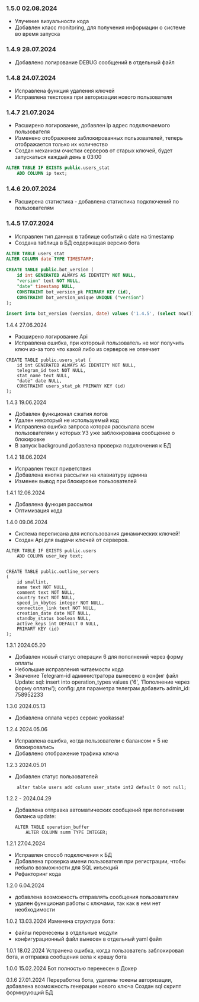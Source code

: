 ### 1.5.0 02.08.2024
- Улучение визуальности кода
- Добавлен класс monitoring, для получения информации о системе во время запуска

### 1.4.9 28.07.2024
- Добавлено логирование DEBUG сообщений в отдельный файл

### 1.4.8 24.07.2024
- Исправлена функция удаления ключей
- Исправлена текстовка при авторизации нового пользователя

### 1.4.7 21.07.2024
- Расширено логирование, добавлен ip адрес подключаемого пользователя
- Изменено отображение заблокированных пользователей, теперь отображается только их количество
- Создан механизм очистки серверов от старых ключей, будет запускаться каждый день в 03:00

```sql
ALTER TABLE IF EXISTS public.users_stat
    ADD COLUMN ip text;
```

### 1.4.6 20.07.2024
- Расширена статистика - добавлена статистика подключений по пользователям

### 1.4.5 17.07.2024
- Исправлен тип данных в таблице событий с date на timestamp
- Создана таблица в БД содержащая версию бота

```sql
ALTER TABLE users_stat
ALTER COLUMN date TYPE TIMESTAMP;

CREATE TABLE public.bot_version (
	id int GENERATED ALWAYS AS IDENTITY NOT NULL,
	"version" text NOT NULL,
	"date" timestamp NULL,
	CONSTRAINT bot_version_pk PRIMARY KEY (id),
	CONSTRAINT bot_version_unique UNIQUE ("version")
);

insert into bot_version (version, date) values ('1.4.5', (select now()));
```

1.4.4 27.06.2024
- Расширено логирование Api
- Исправлена ошибка, при котороый пользователь не мог получить ключ из-за того что какой либо из серверов не отвечает

```
CREATE TABLE public.users_stat (
	id int GENERATED ALWAYS AS IDENTITY NOT NULL,
	telegram_id text NOT NULL,
	stat_name text NULL,
	"date" date NULL,
	CONSTRAINT users_stat_pk PRIMARY KEY (id)
);
```

1.4.3 19.06.2024
- Добавлен функционал сжатия логов
- Удален некоторый не используемый код
- Исправлена ошибка запроса которая рассылала всем пользователям у которых УЗ уже заблокирована сообщение о блокировке
- В запуск background добавлена проверка подключения к БД


1.4.2 18.06.2024
- Исправлен текст приветствия
- Добавлена кнопка рассылки на клавиатуру админа
- Изменен вывод при блокировке пользователей

1.4.1 12.06.2024
- Добавлена функция рассылки
- Оптимизация кода

1.4.0 09.06.2024
- Система переписана для использования динамических ключей!
- Создан Api для выдачи ключей от серверов.

```
ALTER TABLE IF EXISTS public.users
    ADD COLUMN user_key text;


CREATE TABLE public.outline_servers
(
    id smallint,
    name text NOT NULL,
    comment text NOT NULL,
    country text NOT NULL,
    speed_in_kbytes integer NOT NULL,
    connection_link text NOT NULL,
    creation_date date NOT NULL,
    standby_status boolean NULL,
    active_keys int DEFAULT 0 NULL,
    PRIMARY KEY (id)
);
```
1.3.1 2024.05.20
- Добавлен новый статус операции 6 для пополнений через форму оплаты
- Небольшие исправления читаемости кода
- Значение Telegram-id администратора вынесено в конфиг файл
Update:
sql: insert into operation_types values ('6', 'Пополнение через форму оплаты');
config: для параметра телеграм добавить   admin_id: 758952233

1.3.0 2024.05.13
- Добавлена оплата через сервис yookassa!

1.2.4 2024.05.06
- Исправлена ошибка, когда пользователи с балансом = 5 не блокировались
- Добавлено отображение трафика ключа

1.2.3 2024.05.01
- Добавлен статус пользователей
```
    alter table users add column user_state int2 default 0 not null;
```

1.2.2 - 2024.04.29
- Добавлена отправка автоматических сообщений при пополнении баланса
update:
    ```
    ALTER TABLE operation_buffer
        ALTER COLUMN summ TYPE INTEGER;

    ```
1.2.1 27.04.2024
- Исправлен способ подключения к БД
- Добавлена проверка имени пользователя при регистрации, чтобы небыло возможности для SQL инъекций
- Рефакторинг кода

1.2.0 6.04.2024
- добавлена возможность отправлять сообщения пользователям
- удален функционал работы с ключами, так как в нем нет необходимости

1.0.2 13.03.2024
Изменена структура бота:
- файлы перенесены в отдельные модули
- конфигурационный файл вынесен в отдельный yaml файл

1.0.1 18.02.2024
Устранена ошибка, когда пользователь заблокировал бота, и отправка сообщения вела к крашу бота 

1.0.0 15.02.2024
Бот полностью перенесен в Докер


0.1.6 27.01.2024
Переработка бота, удалены токены авторизации, добавлена возможность генерации нового ключа
Создан sql скрипт формирующий БД